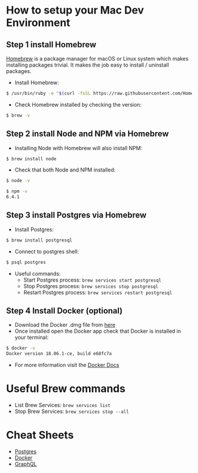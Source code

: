 # How to setup your Mac Dev Environment

## Step 1 install Homebrew

[Homebrew](https://brew.sh/) is a package manager for macOS or Linux system which makes installing packages trivial. It makes the job easy to install / uninstall packages.

- Install Homebrew:

```bash
$ /usr/bin/ruby -e "$(curl -fsSL https://raw.githubusercontent.com/Homebrew/install/master/install)"
```

- Check Homebrew installed by checking the version:

```bash
$ brew -v
```

## Step 2 install Node and NPM via Homebrew

- Installing Node with Homebrew will also install NPM:

```bash
$ brew install node
```

- Check that both Node and NPM installed:

```bash
$ node -v

$ npm -v
6.4.1
```

## Step 3 install Postgres via Homebrew

- Install Postgres:

```bash
$ brew install postgresql
```

- Connect to postgres shell:

```bash
$ psql postgres
```

- Useful commands:
  - Start Postgres process: `brew services start postgresql`
  - Stop Postgres process: `brew services stop postgresql`
  - Restart Postgres process: `brew services restart postgresql`

## Step 4 Install Docker (optional)

- Download the Docker .dmg file from [here](https://docs.docker.com/docker-for-mac/install/)
- Once installed open the Docker app check that Docker is installed in your terminal:

```bash
$ docker -v
Docker version 18.06.1-ce, build e68fc7a
```

- For more information visit the [Docker Docs](https://docs.docker.com/engine/docker-overview/)

# Useful Brew commands

- List Brew Services: `brew services list`
- Stop Brew Services: `brew services stop --all`

# Cheat Sheets

- [Postgres](.github/POSTGRES_COMMANDS.md)
- [Docker](.github/DOCKER_COMMANDS.md)
- [GraphQL](.github/GRAPHQL.md)
